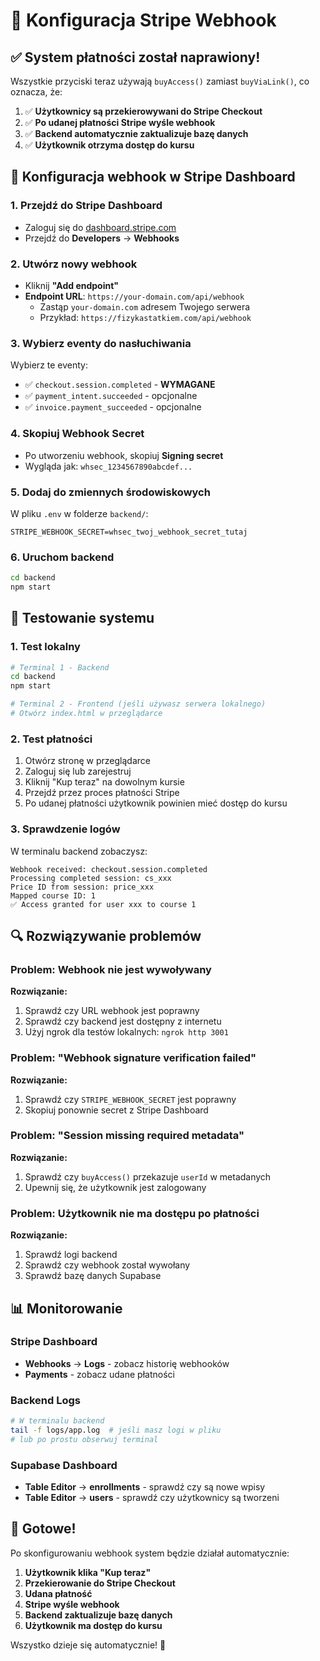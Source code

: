 # 🔧 Konfiguracja Stripe Webhook

## ✅ System płatności został naprawiony!

Wszystkie przyciski teraz używają `buyAccess()` zamiast `buyViaLink()`, co oznacza, że:

1. ✅ **Użytkownicy są przekierowywani do Stripe Checkout**
2. ✅ **Po udanej płatności Stripe wyśle webhook**
3. ✅ **Backend automatycznie zaktualizuje bazę danych**
4. ✅ **Użytkownik otrzyma dostęp do kursu**

## 🚀 Konfiguracja webhook w Stripe Dashboard

### 1. Przejdź do Stripe Dashboard
- Zaloguj się do [dashboard.stripe.com](https://dashboard.stripe.com)
- Przejdź do **Developers** → **Webhooks**

### 2. Utwórz nowy webhook
- Kliknij **"Add endpoint"**
- **Endpoint URL**: `https://your-domain.com/api/webhook`
  - Zastąp `your-domain.com` adresem Twojego serwera
  - Przykład: `https://fizykastatkiem.com/api/webhook`

### 3. Wybierz eventy do nasłuchiwania
Wybierz te eventy:
- ✅ `checkout.session.completed` - **WYMAGANE**
- ✅ `payment_intent.succeeded` - opcjonalne
- ✅ `invoice.payment_succeeded` - opcjonalne

### 4. Skopiuj Webhook Secret
- Po utworzeniu webhook, skopiuj **Signing secret**
- Wygląda jak: `whsec_1234567890abcdef...`

### 5. Dodaj do zmiennych środowiskowych
W pliku `.env` w folderze `backend/`:

```env
STRIPE_WEBHOOK_SECRET=whsec_twoj_webhook_secret_tutaj
```

### 6. Uruchom backend
```bash
cd backend
npm start
```

## 🧪 Testowanie systemu

### 1. Test lokalny
```bash
# Terminal 1 - Backend
cd backend
npm start

# Terminal 2 - Frontend (jeśli używasz serwera lokalnego)
# Otwórz index.html w przeglądarce
```

### 2. Test płatności
1. Otwórz stronę w przeglądarce
2. Zaloguj się lub zarejestruj
3. Kliknij "Kup teraz" na dowolnym kursie
4. Przejdź przez proces płatności Stripe
5. Po udanej płatności użytkownik powinien mieć dostęp do kursu

### 3. Sprawdzenie logów
W terminalu backend zobaczysz:
```
Webhook received: checkout.session.completed
Processing completed session: cs_xxx
Price ID from session: price_xxx
Mapped course ID: 1
✅ Access granted for user xxx to course 1
```

## 🔍 Rozwiązywanie problemów

### Problem: Webhook nie jest wywoływany
**Rozwiązanie:**
1. Sprawdź czy URL webhook jest poprawny
2. Sprawdź czy backend jest dostępny z internetu
3. Użyj ngrok dla testów lokalnych: `ngrok http 3001`

### Problem: "Webhook signature verification failed"
**Rozwiązanie:**
1. Sprawdź czy `STRIPE_WEBHOOK_SECRET` jest poprawny
2. Skopiuj ponownie secret z Stripe Dashboard

### Problem: "Session missing required metadata"
**Rozwiązanie:**
1. Sprawdź czy `buyAccess()` przekazuje `userId` w metadanych
2. Upewnij się, że użytkownik jest zalogowany

### Problem: Użytkownik nie ma dostępu po płatności
**Rozwiązanie:**
1. Sprawdź logi backend
2. Sprawdź czy webhook został wywołany
3. Sprawdź bazę danych Supabase

## 📊 Monitorowanie

### Stripe Dashboard
- **Webhooks** → **Logs** - zobacz historię webhooków
- **Payments** - zobacz udane płatności

### Backend Logs
```bash
# W terminalu backend
tail -f logs/app.log  # jeśli masz logi w pliku
# lub po prostu obserwuj terminal
```

### Supabase Dashboard
- **Table Editor** → **enrollments** - sprawdź czy są nowe wpisy
- **Table Editor** → **users** - sprawdź czy użytkownicy są tworzeni

## 🎯 Gotowe!

Po skonfigurowaniu webhook system będzie działał automatycznie:

1. **Użytkownik klika "Kup teraz"**
2. **Przekierowanie do Stripe Checkout**
3. **Udana płatność**
4. **Stripe wyśle webhook**
5. **Backend zaktualizuje bazę danych**
6. **Użytkownik ma dostęp do kursu**

Wszystko dzieje się automatycznie! 🚀
